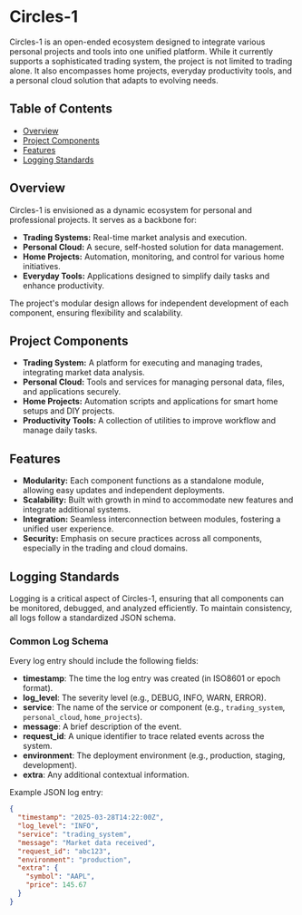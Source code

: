 # Circles-1

Circles-1 is an open-ended ecosystem designed to integrate various personal projects and tools into one unified platform. While it currently supports a sophisticated trading system, the project is not limited to trading alone. It also encompasses home projects, everyday productivity tools, and a personal cloud solution that adapts to evolving needs.

## Table of Contents

- [Overview](#overview)
- [Project Components](#project-components)
- [Features](#features)
- [Logging Standards](#logging-standards)

## Overview

Circles-1 is envisioned as a dynamic ecosystem for personal and professional projects. It serves as a backbone for:
- **Trading Systems:** Real-time market analysis and execution.
- **Personal Cloud:** A secure, self-hosted solution for data management.
- **Home Projects:** Automation, monitoring, and control for various home initiatives.
- **Everyday Tools:** Applications designed to simplify daily tasks and enhance productivity.

The project's modular design allows for independent development of each component, ensuring flexibility and scalability.

## Project Components

- **Trading System:** A platform for executing and managing trades, integrating market data analysis.
- **Personal Cloud:** Tools and services for managing personal data, files, and applications securely.
- **Home Projects:** Automation scripts and applications for smart home setups and DIY projects.
- **Productivity Tools:** A collection of utilities to improve workflow and manage daily tasks.

## Features

- **Modularity:** Each component functions as a standalone module, allowing easy updates and independent deployments.
- **Scalability:** Built with growth in mind to accommodate new features and integrate additional systems.
- **Integration:** Seamless interconnection between modules, fostering a unified user experience.
- **Security:** Emphasis on secure practices across all components, especially in the trading and cloud domains.

## Logging Standards

Logging is a critical aspect of Circles-1, ensuring that all components can be monitored, debugged, and analyzed efficiently. To maintain consistency, all logs follow a standardized JSON schema.

### Common Log Schema

Every log entry should include the following fields:

- **timestamp**: The time the log entry was created (in ISO8601 or epoch format).
- **log_level**: The severity level (e.g., DEBUG, INFO, WARN, ERROR).
- **service**: The name of the service or component (e.g., `trading_system`, `personal_cloud`, `home_projects`).
- **message**: A brief description of the event.
- **request_id**: A unique identifier to trace related events across the system.
- **environment**: The deployment environment (e.g., production, staging, development).
- **extra**: Any additional contextual information.

Example JSON log entry:
```json
{
  "timestamp": "2025-03-28T14:22:00Z",
  "log_level": "INFO",
  "service": "trading_system",
  "message": "Market data received",
  "request_id": "abc123",
  "environment": "production",
  "extra": {
    "symbol": "AAPL",
    "price": 145.67
  }
}

